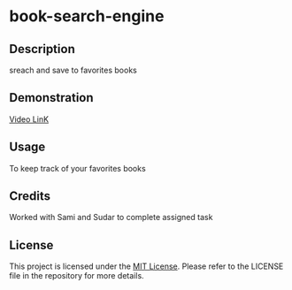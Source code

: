 # book-search-engine


## Description
sreach and  save to favorites books

## Demonstration
[Video LinK](https://stark-river-00487-819bfcf389a0.herokuapp.com)



## Usage
To keep track of your favorites books


## Credits
Worked with Sami and Sudar to complete assigned task

## License
This project is licensed under the [MIT License](LICENSE). Please refer to the LICENSE file in the repository for more details. 



